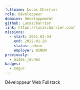 ```yaml
---
fullname: Lucas Charrier
role: Développeur
domaine: Développement
github: LucasCharrier
link: https://lucascharrier.com/
missions:
  - start: 2021-01-04
    end: 2022-01-20
    status: admin
    employer: DINUM
previously:
  - aides.jeunes
badges:
  - segur
---
```

Développeur Web Fullstack
